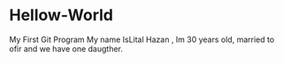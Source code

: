 # Hellow-World
My First Git Program
My name IsLital Hazan , Im 30 years old, married to ofir and we have one daugther.
